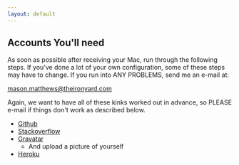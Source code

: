 ```yaml
---
layout: default
---
```


## Accounts You'll need

As soon as possible after receiving your Mac, run through the following steps.
If you've done a lot of your own configuration, some of these steps may have to
change.  If you run into ANY PROBLEMS, send me an e-mail at:

mason.matthews@theironyard.com

Again, we want to have all of these kinks worked out in advance, so PLEASE
e-mail if things don't work as described below.

* [Github](https://github.com/)
* [Stackoverflow](http://stackoverflow.com/)
* [Gravatar](https://en.gravatar.com/)
  * And upload a picture of yourself
* [Heroku](https://signup.heroku.com/identity)
